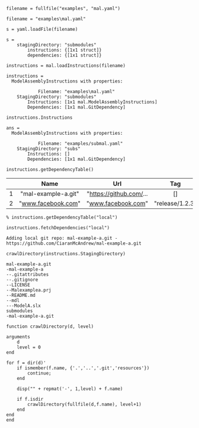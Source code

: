 ```matlab:Code
filename = fullfile("examples", "mal.yaml")
```

```text:Output
filename = "examples\mal.yaml"
```

```matlab:Code
s = yaml.loadFile(filename)
```

```text:Output
s = 
    stagingDirectory: "submodules"
        instructions: {[1x1 struct]}
        dependencies: {[1x1 struct]}

```

```matlab:Code
instructions = mal.loadInstructions(filename)
```

```text:Output
instructions = 
  ModelAssemblyInstructions with properties:

            Filename: "examples\mal.yaml"
    StagingDirectory: "submodules"
        Instructions: [1x1 mal.ModelAssemblyInstructions]
        Dependencies: [1x1 mal.GitDependency]

```

```matlab:Code
instructions.Instructions
```

```text:Output
ans = 
  ModelAssemblyInstructions with properties:

            Filename: "examples/submal.yaml"
    StagingDirectory: "subs"
        Instructions: []
        Dependencies: [1x1 mal.GitDependency]

```

```matlab:Code
instructions.getDependencyTable()
```

| |Name|Url|Tag|Branch|Commit|Type|
|:--:|:--:|:--:|:--:|:--:|:--:|:--:|
|1|"mal-example-a.git"|"https://github.com/...|[]|"main"|"latest"|"git"|
|2|"www.facebook.com"|"www.facebook.com"|"release/1.2.3"|"main"|"latest"|"git"|

```matlab:Code
% instructions.getDependencyTable("local")
```

```matlab:Code
instructions.fetchDependencies("local")
```

```text:Output
Adding local git repo: mal-example-a.git - https://github.com/CiaranMcAndrew/mal-example-a.git
```

```matlab:Code
crawlDirectory(instructions.StagingDirectory)
```

```text:Output
mal-example-a.git
-mal-example-a
--.gitattributes
--.gitignore
--LICENSE
--Malexamplea.prj
--README.md
--mdl
---ModelA.slx
submodules
-mal-example-a.git
```

```matlab:Code
function crawlDirectory(d, level)

arguments
    d
    level = 0
end

for f = dir(d)'
    if ismember(f.name, {'.','..','.git','resources'})
        continue; 
    end

    disp("" + repmat('-', 1,level) + f.name)

    if f.isdir
        crawlDirectory(fullfile(d,f.name), level+1)
    end
end
end
```
